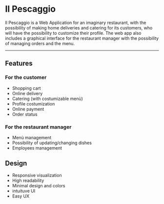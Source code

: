 # Il Pescaggio

Il Pescaggio is a Web Application for an imaginary restaurant, with the possibility of making home deliveries and catering for its customers, who will have the possibility to customize their profile. The web app also includes a graphical interface for the restaurant manager with the possibility of managing orders and the menu.

------------

## Features
### For the customer
- Shopping cart
- Online delivery
- Catering (with costumizable menù)
- Profile costumization
- Online payment
- Order status

### For the restaurant manager
- Menù management
- Possibility of updating/changing dishes
- Employees management

## Design
- Responsive visualization
- High readability
- Minimal design and colors
- intuituve UI
- Easy UX
